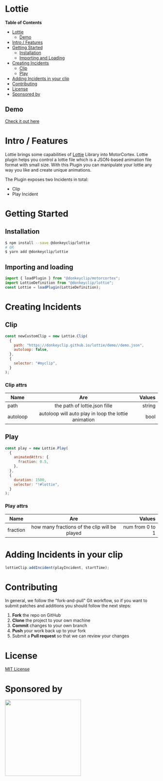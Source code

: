 # Lottie

**Table of Contents**

- [Lottie](#lottie)
  - [Demo](#demo)
- [Intro / Features](#intro--features)
- [Getting Started](#getting-started)
  - [Installation](#installation)
  - [Importing and Loading](#importing-and-loading)
- [Creating Incidents](#creating-incidents)
  - [Clip](#clip)
  - [Play](#play)
- [Adding Incidents in your clip](#adding-incidents-in-your-clip)
- [Contributing](#contributing)
- [License](#license)
- [Sponsored by](#sponsored-by)

## Demo

[Check it out here](https://donkeyclip.github.io/lottie/demo/)

# Intro / Features
Lottie brings some capabilities of [Lottie](http://airbnb.io/lottie/#/"target="_blank) Library into MotorCortex.
Lottie plugin helps you control a lottie file which is a JSON-based animation file format with small size. With this Plugin you can manipulate your lottie any way you like and create unique animations.

The Plugin exposes two Incidents in total:
* Clip
* Play Incident

# Getting Started

## Installation

```bash
$ npm install --save @donkeyclip/lottie
# OR
$ yarn add @donkeyclip/lottie
```

## Importing and loading

```javascript
import { loadPlugin } from "@donkeyclip/motorcortex";
import LottieDefinition from "@donkeyclip/lottie";
const Lottie = loadPlugin(LottieDefinition);
```
# Creating Incidents

## Clip

```javascript
const newCustomClip = new Lottie.Clip(
  {
    path: "https://donkeyclip.github.io/lottie/demo//demo.json",
    autoloop: false,
  },
  {
    selector: "#myclip",
  }
);
```

### Clip attrs

| Name     |                         Are                          | Values |
| -------- | :--------------------------------------------------: | -----: |
| path     |            the path of lottie.json fille             | string |
| autoloop | autoloop will auto play in loop the lottie animation |   bool |

## Play

```javascript
const play = new Lottie.Play(
  {
    animatedAttrs: {
      fraction: 0.5,
    },
  },
  {
    duration: 1500,
    selector: "!#lottie",
  }
);
```

### Play attrs

| Name     |                      Are                      |          Values |
| -------- | :-------------------------------------------: | --------------: |
| fraction | how many fractions of the clip will be played | num from 0 to 1 |

# Adding Incidents in your clip

```javascript
lottieClip.addIncident(playIncident, startTime);
```

# Contributing 

In general, we follow the "fork-and-pull" Git workflow, so if you want to submit patches and additions you should follow the next steps:
1.	**Fork** the repo on GitHub
2.	**Clone** the project to your own machine
3.	**Commit** changes to your own branch
4.	**Push** your work back up to your fork
5.	Submit a **Pull request** so that we can review your changes

# License

[MIT License](https://opensource.org/licenses/MIT)

# Sponsored by
[<img src="https://presskit.donkeyclip.com/logos/donkey%20clip%20logo.svg" width=250></img>](https://donkeyclip.com)

